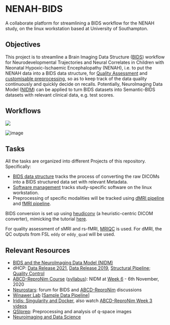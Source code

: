 # NENAH-BIDS
A collaborate platform for streamlining a BIDS workflow for the NENAH study, on the linux workstation based at University of Southampton.

## Objectives
This project is to streamline a Brain Imaging Data Structure ([BIDS](https://bids.neuroimaging.io/)) workflow for Neurodevelopmental Trajectories and Neural Correlates in Children with Neonatal Hypoxic-Ischaemic Encephalopathy (NENAH), i.e. to put the NENAH data into a BIDS data structure, for [Quality Assessment](https://mriqc.readthedocs.io/en/latest/) and [customisable preprocessing](https://fmriprep.org/en/stable/), so as to keep track of the data quality continuously and quickly decide on recalls. Potentially, NeuroImaging Data Model ([NIDM](http://nidm.nidash.org/)) can be applied to turn BIDS datasets into Semantic-BIDS datasets with relevant clinical data, e.g. test scores.

## Workflows

![](https://raw.githubusercontent.com/yukaizou2015/NENAH-BIDS/main/img/workflows.png)

![image](https://github.com/sotnir/NENAH-BIDS/assets/160046020/cc420f60-7f58-4897-aa40-f5dba8f5f815)




## Tasks

All the tasks are organized into different Projects of this repository. Specifically: 
 - [BIDS data structure](https://github.com/yukaizou2015/NENAH-BIDS/projects/2) tracks the process of converting the raw DICOMs into a BIDS structured data set with relevant Metadata.
 - [Software management](https://github.com/yukaizou2015/NENAH-BIDS/projects/3) tracks study-specific software on the linux workstation.
 - Preprocessing of specific modalities will be tracked using [dMRI pipeline](https://github.com/yukaizou2015/NENAH-BIDS/projects/1) and [fMRI pipeline](https://github.com/yukaizou2015/NENAH-BIDS/projects/4).

BIDS conversion is set up using [heudiconv](https://heudiconv.readthedocs.io/en/latest/) (a heuristic-centric DICOM converter), mimicking the tutorial [here](http://reproducibility.stanford.edu/bids-tutorial-series-part-2a/).

For quality assessment of sMRI and rs-fMRI, [MRIQC](https://mriqc.readthedocs.io/en/stable/) is used. For dMRI, the QC outputs from FSL `eddy` or `eddy_quad` will be used. 

## Relevant Resources
 - [BIDS and the NeuroImaging Data Model (NIDM)](https://f1000research.com/documents/8-1329)
 - dHCP: [Data Release 2021](https://biomedia.github.io/dHCP-release-notes/), [Data Release 2019](https://drive.google.com/file/d/197g9afbg9uzBt04qYYAIhmTOvI3nXrhI/view), [Structural Pipeline](https://github.com/BioMedIA/dhcp-structural-pipeline); [Quality Control](https://biomedia.github.io/dHCP-release-notes/struct.html#struct-qc)
 - [ABCD-ReproNim Course](https://www.abcd-repronim.org/index.html) ([syllabus](https://docs.google.com/document/d/1uStMP9DwdkVMsBVyudLywuz1ucTNttpzqN0UjIKssTA/edit?usp=sharing)): NIDM at [Week 6](https://abcd-repronim.github.io/materials/week-6/) - 6th November, 2020
 - [Neurostars](https://neurostars.org/): forum for BIDS and [ABCD-ReproNim](https://neurostars.org/c/abcd-repronim/232) discussions
 - [Winawer Lab](https://wikis.nyu.edu/display/winawerlab/home) [[Sample Data Pipeline](https://wikis.nyu.edu/display/winawerlab/Sample+Data+Pipeline)]
 - [Iridis: Singularity and Docker](https://hpc.soton.ac.uk/redmine/projects/iridis-5-support/wiki/Docker_and_Singularity), also watch [ABCD-ReproNim Week 3 videos](https://abcd-repronim.github.io/materials/week-3/)
 - [QSIprep](https://qsiprep.readthedocs.io/en/latest/): Preprocessing and analysis of q-space images
 - [Neuroimaging and Data Science](http://neuroimaging-data-science.org/)
